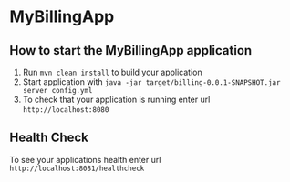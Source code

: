 # MyBillingApp

How to start the MyBillingApp application
---

1. Run `mvn clean install` to build your application
1. Start application with `java -jar target/billing-0.0.1-SNAPSHOT.jar server config.yml`
1. To check that your application is running enter url `http://localhost:8080`

Health Check
---

To see your applications health enter url `http://localhost:8081/healthcheck`
